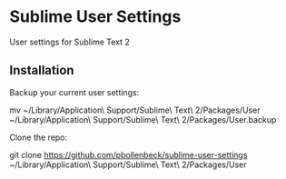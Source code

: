 # Sublime User Settings

User settings for Sublime Text 2

## Installation

Backup your current user settings:

  mv ~/Library/Application\ Support/Sublime\ Text\ 2/Packages/User ~/Library/Application\ Support/Sublime\ Text\ 2/Packages/User.backup

Clone the repo:

  git clone https://github.com/pbollenbeck/sublime-user-settings ~/Library/Application\ Support/Sublime\ Text\ 2/Packages/User
